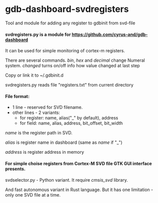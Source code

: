 # gdb-dashboard-svdregisters

Tool and module for adding any register to gdbinit from svd-file

#### svdregisters.py is a module for https://github.com/cyrus-and/gdb-dashboard 
It can be used for simple monitoring of cortex-m registers.

There are several commands.
*bin*, *hex* and *decimal* change Numeral system.
*changed* turns on/off info how value changed at last step

Copy or link it to ~/.gdbinit.d

svdregisters.py reads file "registers.txt" from current directory

#### File format:
* 1 line - reserved for SVD filename.
* other lines - 2 variants:
  * for register:  name, alias("\_" by default), address
  * for field:     name, alias, address, bit_offset, bit_width

*name* is the register path in SVD.

*alias* is register name in dashboard (same as *name* if "\_")

*address* is register address in memory

#### For simple choise registers from Cortex-M SVD file GTK GUI interface presents.

svdselector.py - Python variant. It require *cmsis_svd* library.

And fast autonomous variant in Rust language.
But it has one limitation - only one SVD file at a time.

